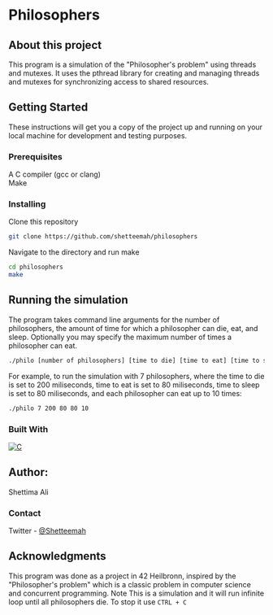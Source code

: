 # Philosophers


## About this project
This program is a simulation of the "Philosopher's problem" using threads and mutexes. It uses the pthread library for creating and managing threads and mutexes for synchronizing access to shared resources.


## Getting Started
These instructions will get you a copy of the project up and running on your local machine for development and testing purposes.


### Prerequisites 
A C compiler (gcc or clang)</br>
Make 


### Installing

Clone this repository
   ```sh
   git clone https://github.com/shetteemah/philosophers
   ```
Navigate to the directory and run make
   ```sh
   cd philosophers
   make 
   ```


## Running the simulation

The program takes command line arguments for the number of philosophers, the amount of time for which a philosopher can die, eat, and sleep. Optionally you may specify the maximum number of times a philosopher can eat.
   ```sh
   ./philo [number of philosophers] [time to die] [time to eat] [time to sleep] [max number of time a philosopher can eat]
   ```

For example, to run the simulation with 7 philosophers, where the time to die is set to 200 miliseconds, time to eat is set to 80 miliseconds, time to sleep is set to 80 miliseconds, and each philosopher can eat up to 10 times:
   ```sh
   ./philo 7 200 80 80 10
   ```


### Built With
[![C](https://skillicons.dev/icons?i=c)](https://skillicons.dev)


## Author:
Shettima Ali
### Contact
Twitter - [@Shetteemah](https://twitter.com/shetteemah)


## Acknowledgments
This program was done as a project in 42 Heilbronn, inspired by the "Philosopher's problem" which is a classic problem in computer science and concurrent programming. Note This is a simulation and it will run infinite loop until all philosophers die. To stop it use `CTRL + C`
